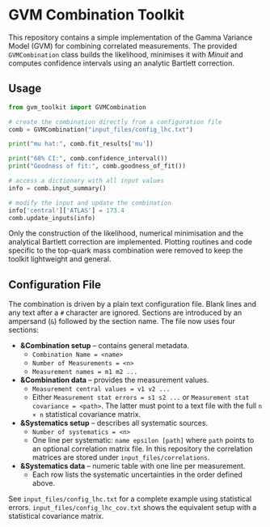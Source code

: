 # GVM Combination Toolkit

This repository contains a simple implementation of the Gamma Variance Model (GVM) for
combining correlated measurements.  The provided `GVMCombination` class builds
the likelihood, minimises it with *Minuit* and computes confidence intervals
using an analytic Bartlett correction.

## Usage

```python
from gvm_toolkit import GVMCombination

# create the combination directly from a configuration file
comb = GVMCombination("input_files/config_lhc.txt")

print("mu hat:", comb.fit_results['mu'])

print("68% CI:", comb.confidence_interval())
print("Goodness of fit:", comb.goodness_of_fit())

# access a dictionary with all input values
info = comb.input_summary()

# modify the input and update the combination
info['central']['ATLAS'] = 173.4
comb.update_inputs(info)
```

Only the construction of the likelihood, numerical minimisation and the
analytical Bartlett correction are implemented.  Plotting routines and code
specific to the top-quark mass combination were removed to keep the toolkit
lightweight and general.

## Configuration File

The combination is driven by a plain text configuration file.  Blank lines and
any text after a ``#`` character are ignored.  Sections are introduced by an
ampersand (``&``) followed by the section name.  The file now uses four
sections:

* **&Combination setup** – contains general metadata.
  - ``Combination Name = <name>``
  - ``Number of Measurements = <n>``
  - ``Measurement names = m1 m2 ...``
* **&Combination data** – provides the measurement values.
  - ``Measurement central values = v1 v2 ...``
  - Either ``Measurement stat errors = s1 s2 ...`` or ``Measurement stat covariance = <path>``.
    The latter must point to a text file with the full ``n × n`` statistical covariance matrix.
* **&Systematics setup** – describes all systematic sources.
  - ``Number of systematics = <n>``
  - One line per systematic: ``name epsilon [path]`` where ``path`` points to an
    optional correlation matrix file.  In this repository the correlation
    matrices are stored under ``input_files/correlations``.
* **&Systematics data** – numeric table with one line per measurement.
  - Each row lists the systematic uncertainties in the order defined above.

See ``input_files/config_lhc.txt`` for a complete example using statistical errors.
``input_files/config_lhc_cov.txt`` shows the equivalent setup with a statistical covariance matrix.
